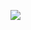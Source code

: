 [![](https://github-readme-stats.vercel.app/api/top-langs/?username=riversun&layout=compact)](https://github.com/anuraghazra/github-readme-stats)




<!--
[![](https://readme-stats-riversun.vercel.app/api?username=riversun&show_icons=true&&hide=prs,issues,contribs&line_height=40&update20230720)](https://github.com/anuraghazra/github-readme-stats)

**riversun/riversun** is a ✨ _special_ ✨ repository because its `README.md` (this file) appears on your GitHub profile.

Here are some ideas to get you started:

- 🔭 I’m currently working on ...
- 🌱 I’m currently learning ...
- 👯 I’m looking to collaborate on ...
- 🤔 I’m looking for help with ...
- 💬 Ask me about ...
- 📫 How to reach me: ...
- 😄 Pronouns: ...
- ⚡ Fun fact: ...
-->
